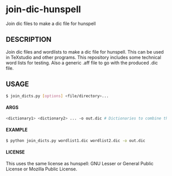 join-dic-hunspell
=================

Join dic files to make a dic file for hunspell

## DESCRIPTION
Join dic files and wordlists to make a dic file for hunspell. This can be used
in TeXstudio and other programs. This repository includes some technical word
lists for testing. Also a generic .aff file to go with the produced .dic file.

## USAGE
``` bash
$ join_dicts.py [options] <file/directory>...
```

#### ARGS
``` bash
<dictionary1> <dictionary2> ... -o out.dic # Dictionaries to combine then output dic
```

#### EXAMPLE
``` bash
$ python join_dicts.py wordlist1.dic wordlist2.dic -o out.dic
```

#### LICENSE

This uses the same license as hunspell: GNU Lesser or General Public License or Mozilla Public License.

